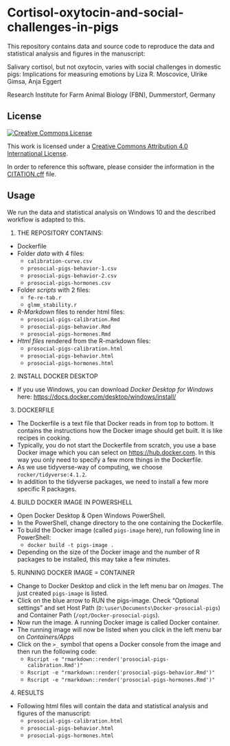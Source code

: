 # Cortisol-oxytocin-and-social-challenges-in-pigs

This repository contains data and source code to reproduce the data and statistical analysis and figures in the manuscript:

Salivary cortisol, but not oxytocin, varies with social challenges in domestic pigs: Implications for measuring emotions
by Liza R. Moscovice, Ulrike Gimsa, Anja Eggert

Research Institute for Farm Animal Biology (FBN), Dummerstorf, Germany 

## License

[![Creative Commons License](https://i.creativecommons.org/l/by/4.0/88x31.png)](http://creativecommons.org/licenses/by/4.0/)

This work is licensed under a [Creative Commons Attribution 4.0 International License](http://creativecommons.org/licenses/by/4.0/).

In order to reference this software, please consider the information in the [CITATION.cff](CITATION.cff) file.

## Usage

We run the data and statistical analysis on Windows 10 and the described workflow is adapted to this.

1. THE REPOSITORY CONTAINS:
  * Dockerfile
  * Folder *data* with 4 files:
    + `calibration-curve.csv`
    + `prosocial-pigs-behavior-1.csv`
    + `prosocial-pigs-behavior-2.csv`
    + `prosocial-pigs-hormones.csv`
  * Folder *scripts* with 2 files:
    + `fe-re-tab.r`
    + `glmm_stability.r`
  * *R-Markdown* files to render html files:
    + `prosocial-pigs-calibration.Rmd`
    + `prosocial-pigs-behavior.Rmd`
    + `prosocial-pigs-hormones.Rmd`
  * *Html files* rendered from the R-markdown files:
    + `prosocial-pigs-calibration.html`
    + `prosocial-pigs-behavior.html`
    + `prosocial-pigs-hormones.html`
 
2. INSTALL DOCKER DESKTOP

  * If you use Windows, you can download *Docker Desktop for Windows* here: https://docs.docker.com/desktop/windows/install/
 
3. DOCKERFILE

  * The Dockerfile is a text file that Docker reads in from top to bottom. It contains the instructions how the Docker image should get built. It is like recipes in cooking.
  * Typically, you do not start the Dockerfile from scratch, you use a base Docker image which you can select on https://hub.docker.com. In this way you only need to specify a few more things in the Dockerfile.
  * As we use tidyverse-way of computing, we choose `rocker/tidyverse:4.1.2`.
  * In addition to the tidyverse packages, we need to install a few more specific R packages.

4. BUILD DOCKER IMAGE IN POWERSHELL

  *	Open Docker Desktop & Open Windows PowerShell.
  *	In the PowerShell, change directory to the one containing the Dockerfile.
  *	To build the Docker image (called `pigs-image` here), run following line in PowerShell:
    + `docker build -t pigs-image .`
  * Depending on the size of the Docker image and the number of R packages to be installed, this may take a few minutes.

5. RUNNING DOCKER IMAGE = CONTAINER

  * Change to Docker Desktop and click in the left menu bar on *Images*. The just created `pigs-image` is listed.
  * Click on the blue arrow to RUN the pigs-image. Check “Optional settings” and set Host Path (`D:\user\Documents\Docker-prosocial-pigs`) and Container Path (`/opt/Docker-prosocial-pigs`).
  * Now run the image. A running Docker image is called Docker container.
  * The running image will now be listed when you click in the left menu bar on *Containers/Apps*
  * Click on the `>_` symbol that opens a Docker console from the image and then run the following code:
    + `Rscript -e "rmarkdown::render('prosocial-pigs-calibration.Rmd')"`
    + `Rscript -e "rmarkdown::render('prosocial-pigs-behavior.Rmd')"`
    + `Rscript -e "rmarkdown::render('prosocial-pigs-hormones.Rmd')"`
 
 4. RESULTS
 
  * Following html files will contain the data and statistical analysis and figures of the manuscript:
    + `prosocial-pigs-calibration.html`
    + `prosocial-pigs-behavior.html`
    + `prosocial-pigs-hormones.html`

